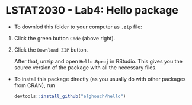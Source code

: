 # LSTAT2030 - Lab4: Hello package

* To downlod this folder to your computer as `.zip` file: 

1. Click the green button `Code` (above right).
2. Click the `Download ZIP` button.

    After that, unzip and open `Hello.Rproj` in RStudio. This gives you the source version of the package with all the necessary files.

* To install this package directly (as you usually do with other packages from CRAN), run
    ```r
    devtools::install_github("elghouch/hello")
    ```
